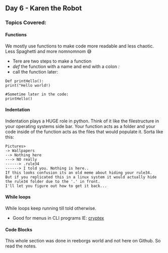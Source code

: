 ## Day 6 - Karen the Robot
### Topics Covered: 
#### Functions
We mostly use functions to make code more readable and less chaotic.  
Less Spaghetti and more nomnomnom 😅
- Tere are two steps to make a function
- *def* the function with a name and end with a colon *:* 
- call the function later:   
```
Def printHello():  
print("Hello world!)  

#Sometime later in the code: 
printHello()
```   
#### Indentation  
Indentation plays a HUGE role in python. Think of it like the filestructure in your operating systems side bar. Your function acts as a folder and your code inside of the function acts as the files that would populate it. Sorta like this: 
```
Pictures>
-> Wallpapers
--> Nothing here
---> NO really
------> .rule34
------> I told you. Nothing is here..  
If this looks confusion its an old meme about hiding your rule34.  
But if you replicated this in a linux system it would actually hide the rule34 folder due to the '.' in front.  
I'll let you figure out how to get it back...  
```  
#### While loops
While loops keep running till told otherwise. 
- Good for menus in CLI programs IE: [cryptex](https://github.com/CythesOut/Cryptex)

#### Code Blocks  

This whole section was done in reeborgs world and not here on Github. So read the notes. 


